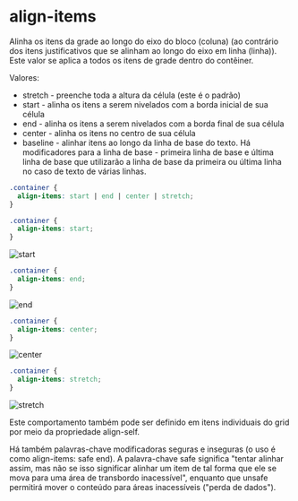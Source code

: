 # align-items #

Alinha os itens da grade ao longo do eixo do bloco (coluna) (ao contrário dos itens justificativos que se alinham ao longo do eixo em linha (linha)). Este valor se aplica a todos os itens de grade dentro do contêiner.

Valores:

- stretch - preenche toda a altura da célula (este é o padrão)
- start - alinha os itens a serem nivelados com a borda inicial de sua célula
- end - alinha os itens a serem nivelados com a borda final de sua célula
- center - alinha os itens no centro de sua célula
- baseline - alinhar itens ao longo da linha de base do texto. Há modificadores para a linha de base - primeira linha de base e última linha de base que utilizarão a linha de base da primeira ou última linha no caso de texto de várias linhas.

~~~css
.container {
  align-items: start | end | center | stretch;
}
~~~

~~~css
.container {
  align-items: start;
}
~~~

![start](https://css-tricks.com/wp-content/uploads/2018/11/align-items-start.svg)

~~~css
.container {
  align-items: end;
}
~~~

![end](https://css-tricks.com/wp-content/uploads/2018/11/align-items-end.svg)
~~~css
.container {
  align-items: center;
}
~~~

![center](https://css-tricks.com/wp-content/uploads/2018/11/align-items-center.svg)

~~~css
.container {
  align-items: stretch;
}
~~~

![stretch](https://css-tricks.com/wp-content/uploads/2018/11/align-items-stretch.svg)

Este comportamento também pode ser definido em itens individuais do grid por meio da propriedade align-self.

Há também palavras-chave modificadoras seguras e inseguras (o uso é como align-items: safe end). A palavra-chave safe significa "tentar alinhar assim, mas não se isso significar alinhar um item de tal forma que ele se mova para uma área de transbordo inacessível", enquanto que unsafe permitirá mover o conteúdo para áreas inacessíveis ("perda de dados").
